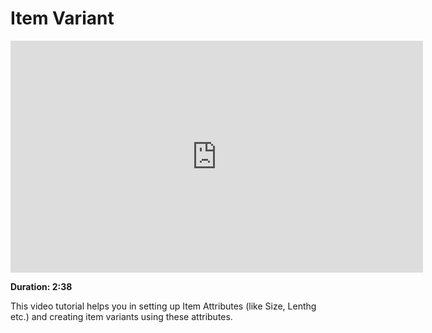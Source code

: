 # Item Variant

<iframe width="660" height="371" src="https://www.youtube.com/embed/" frameborder="0" allowfullscreen></iframe>

**Duration: 2:38**

This video tutorial helps you in setting up Item Attributes (like Size, Lenthg etc.) and creating item variants using these attributes.
